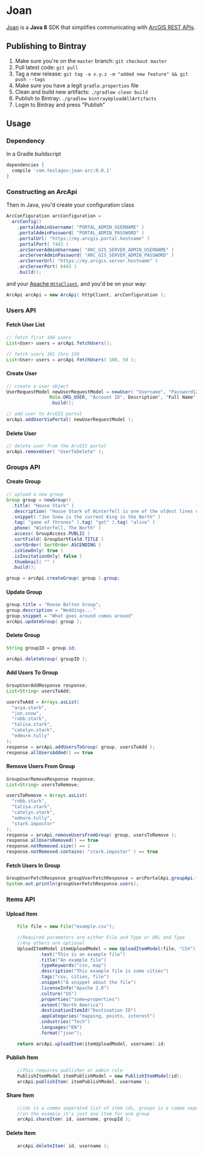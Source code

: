 # Joan
[Joan](https://en.wikipedia.org/wiki/Joan_of_Arc) is a **Java 8** SDK that simplifies communicating with 
[ArcGIS REST APIs](http://resources.arcgis.com/en/help/arcgis-rest-api/index.html).

## Publishing to Bintray
1. Make sure you're on the `master` branch: `git checkout master`
2. Pull latest code: `git pull`
3. Tag a new release: `git tag -a x.y.z -m "added new feature" && git push --tags`
4. Make sure you have a legit `gradle.properties` file
5. Clean and build new artifacts: `./gradlew clean build `
6. Publish to Bintray: `./gradlew bintrayUploadAllArtifacts`
7. Login to Bintray and press "Publish"

## Usage
### Dependency
In a Gradle buildscript
```groovy
dependencies {
  compile 'com.teslagov:joan-arc:0.0.1'
}
```

### Constructing an ArcApi
Then in Java, you'd create your configuration class
```java
ArcConfiguration arcConfiguration =
  arcConfig()
    .portalAdminUsername( "PORTAL_ADMIN_USERNAME" )
    .portalAdminPassword( "PORTAL_ADMIN_PASSWORD" )
    .portalUrl( "https://my.arcgis.portal.hostname" )
    .portalPort( 7443 )
    .arcServerAdminUsername( "ARC_GIS_SERVER_ADMIN_USERNAME" )
    .arcServerAdminPassword( "ARC_GIS_SERVER_ADMIN_PASSWORD" )
    .arcServerUrl( "https://my.arcgis.server.hostname" )
    .arcServerPort( 6443 )
    .build();
```

and your [Apache `HttpClient`](https://hc.apache.org/httpcomponents-client-ga/httpclient/apidocs/), and you'd be on your way:

```java
ArcApi arcApi = new ArcApi( httpClient, arcConfiguration );
```

### Users API
#### Fetch User List
```java
// fetch first 100 users
List<User> users = arcApi.fetchUsers();

// fetch users 101 thru 150
List<User> users = arcApi.fetchUsers( 100, 50 );
```

#### Create User
```java
// create a user object
UserRequestModel newUserRequestModel = newUser( "Username", "Password123!", "example@example.com",
				Role.ORG_USER, "Account ID", Description", "Full Name" )
				.build();

// add user to ArcGIS portal
arcApi.addUserViaPortal( newUserRequestModel );
```

#### Delete User
```java
// delete user from the ArcGIS portal
arcApi.removeUser( "UserToDelete" );
```

### Groups API
#### Create Group
```java
// upload a new group
Group group = newGroup()
  .title( "House Stark" )
  .description( "House Stark of Winterfell is one of the oldest lines of Westerosi nobility, stretching back over 8000 years." )
  .snippet( "Jon Snow is the current King in the North" )
  .tag( "game of thrones" ).tag( "got" ).tag( "alive" )
  .phone( "Winterfell, The North" )
  .access( GroupAccess.PUBLIC )
  .sortField( GroupSortField.TITLE )
  .sortOrder( SortOrder.ASCENDING )
  .isViewOnly( true )
  .isInvitationOnly( false )
  .thumbnail( "" )
  .build();

group = arcApi.createGroup( group ).group;
```

#### Update Group
```java
group.title = "Roose Bolton Group";
group.description = "Weddings..."
group.snippet = "What goes around comes around"
arcApi.updateGroup( group );
```

#### Delete Group
```java
String groupID = group.id;

arcApi.deleteGroup( groupID );
```

#### Add Users To Group
```java
GroupUserAddResponse response;
List<String> usersToAdd;

usersToAdd = Arrays.asList(
  "arya.stark",
  "jon.snow",
  "robb.stark",
  "talisa.stark",
  "catelyn.stark",
  "edmure.tully"
);
response = arcApi.addUsersToGroup( group, usersToAdd );
response.allUsersAdded() == true
```

#### Remove Users From Group
```java
GroupUserRemoveResponse response;
List<String> usersToRemove;

usersToRemove = Arrays.asList(
  "robb.stark",
  "talisa.stark",
  "catelyn.stark",
  "edmure.tully",
  "stark.impostor"
);
response = arcApi.removeUsersFromGroup( group, usersToRemove );
response.allUsersRemoved() == true
response.notRemoved.size() == 1
response.notRemoved.contains( "stark.impostor" ) == true
```

#### Fetch Users In Group
```java
GroupUserFetchResponse groupUserFetchResponse = arcPortalApi.groupApi.fetchGroupUsers( groupId );
System.out.println(groupUserFetchResponse.users);
```

### Items API
#### Upload Item
```java
    File file = new File("example.csv");

    //Required parameters are either File and Type or URL and Type
    //Any others are optional
    UploadItemModel itemUploadModel = new UploadItemModel(file, "CSV")
            .text("This is an example file")
            .title("An example file")
            .typeKeywords("csv, map")
            .description("This example file is some cities")
            .tags("csv, cities, file")
            .snippet("A snippet about the file")
            .licenseInfo("Apache 2.0")
            .culture("US")
            .properties("some=properties")
            .extent("North America")
            .destinationItemId("Destination ID")
            .appCategories("mapping, points, interest")
            .industries("Tech")
            .languages("EN")
            .format("json");

    return arcApi.uploadItem(itemUploadModel, username).id;
```

#### Publish Item
```java
    //This requires publisher or admin role
    PublishItemModel itemPublishModel = new PublishItemModel(id);
    arcApi.publishItem( itemPublishModel, username );
```

#### Share Item
```java
    //ids is a comma seperated list of item ids, groups is a comma seperated list of groups to share with
	//in the example it's just one item for one group
	arcApi.shareItem( id, username, groupId );
```

#### Delete Item
```java
    arcApi.deleteItem( id, username );
```

